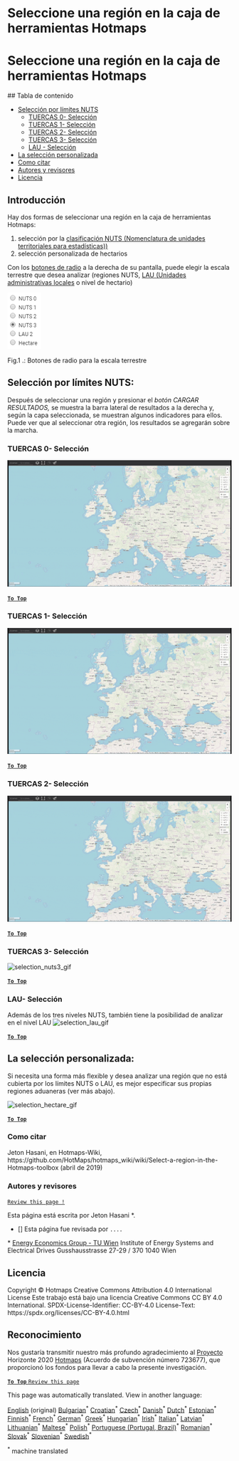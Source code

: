 <h1> <a class="anchor" id="select-a-region-in-the-hotmaps-toolbox" href="#select-a-region-in-the-hotmaps-toolbox"><i class="fa fa-link"></i></a> Seleccione una región en la caja de herramientas Hotmaps </h1><h1> <a class="anchor" id="select-a-region-in-the-hotmaps-toolbox" href="#select-a-region-in-the-hotmaps-toolbox"><i class="fa fa-link"></i></a> Seleccione una región en la caja de herramientas Hotmaps </h1> ## Tabla de contenido <ul><li> <a href="#selection-by-nuts-boundaries">Selección por límites NUTS</a> <ul><li> <a href="#nuts-0--selection">TUERCAS 0- Selección</a> </li><li> <a href="#nuts-1--selection">TUERCAS 1- Selección</a> </li><li> <a href="#nuts-2--selection">TUERCAS 2- Selección</a> </li><li> <a href="#nuts-3--selection">TUERCAS 3- Selección</a> </li><li> <a href="#lau--selection">LAU - Selección</a> </li></ul></li><li> <a href="#custom-selection">La selección personalizada</a> </li><li> <a href="#how-to-cite">Como citar</a> </li><li> <a href="#authors-and-reviewers">Autores y revisores</a> </li><li> <a href="#license">Licencia</a> </li></ul><h2> <a class="anchor" id="introduction" href="#introduction"><i class="fa fa-link"></i></a> Introducción </h2><p> Hay dos formas de seleccionar una región en la caja de herramientas Hotmaps: </p><ol><li> selección por la <a href="https://ec.europa.eu/eurostat/web/nuts/background">clasificación NUTS (Nomenclatura de unidades territoriales para estadísticas))</a> </li><li> selección personalizada de hectarios </li></ol><p> Con los <a href="#fig1">botones de radio</a> a la derecha de su pantalla, puede elegir la escala terrestre que desea analizar (regiones NUTS, <a href="https://ec.europa.eu/eurostat/web/nuts/local-administrative-units">LAU (Unidades administrativas locales</a> o nivel de hectario) </p><p> <a name="Fig1"><img alt="radio_buttons_png" src="https://github.com/HotMaps/hotmaps_wiki/blob/master/Images/general_tool_functionalities_and_structure/radio_buttons.png"/></a> </p><p> Fig.1 .: Botones de radio para la escala terrestre </p><h2> <a class="anchor" id="selection-by-nuts-boundaries-" href="#selection-by-nuts-boundaries-"><i class="fa fa-link"></i></a> Selección por límites NUTS: </h2><p> Después de seleccionar una región y presionar el <em>botón CARGAR RESULTADOS,</em> se muestra la barra lateral de resultados a la derecha y, según la capa seleccionada, se muestran algunos indicadores para ellos. Puede ver que al seleccionar otra región, los resultados se agregarán sobre la marcha. </p><h3> <a class="anchor" id="nuts-0--selection" href="#nuts-0--selection"><i class="fa fa-link"></i></a> TUERCAS 0- Selección </h3><p><img alt="selection_nuts0_gif" src="https://github.com/HotMaps/hotmaps_wiki/blob/master/Images/general_tool_functionalities_and_structure/selecting_nuts0.gif"/></p><p><ins> <code><strong><a href="#table-of-contents">To Top</a></strong></code> </ins> </p><h3> <a class="anchor" id="nuts-1--selection" href="#nuts-1--selection"><i class="fa fa-link"></i></a> TUERCAS 1- Selección </h3><p><img alt="selection_nuts1_gif" src="https://github.com/HotMaps/hotmaps_wiki/blob/master/Images/general_tool_functionalities_and_structure/selecting_nuts1.gif"/></p><p><ins> <code><strong><a href="#table-of-contents">To Top</a></strong></code> </ins> </p><h3> <a class="anchor" id="nuts-2--selection" href="#nuts-2--selection"><i class="fa fa-link"></i></a> TUERCAS 2- Selección </h3><p><img alt="selection_nuts2_gif" src="https://github.com/HotMaps/hotmaps_wiki/blob/master/Images/general_tool_functionalities_and_structure/selecting_nuts2.gif"/></p><p><ins> <code><strong><a href="#table-of-contents">To Top</a></strong></code> </ins> </p><h3> <a class="anchor" id="nuts-3--selection" href="#nuts-3--selection"><i class="fa fa-link"></i></a> TUERCAS 3- Selección </h3><p><img alt="selection_nuts3_gif" src="https://github.com/HotMaps/hotmaps_wiki/blob/master/Images/general_tool_functionalities_and_structure/selecting_nuts3.gif"/></p><p><ins> <code><strong><a href="#table-of-contents">To Top</a></strong></code> </ins> </p><h3> <a class="anchor" id="lau--selection" href="#lau--selection"><i class="fa fa-link"></i></a> LAU- Selección </h3><p> Además de los tres niveles NUTS, también tiene la posibilidad de analizar en el nivel LAU <img alt="selection_lau_gif" src="https://github.com/HotMaps/hotmaps_wiki/blob/master/Images/general_tool_functionalities_and_structure/selecting_lau.gif"/></p><p><ins> <code><strong><a href="#table-of-contents">To Top</a></strong></code> </ins> </p><h2> <a class="anchor" id="custom-selection-" href="#custom-selection-"><i class="fa fa-link"></i></a> La selección personalizada: </h2><p> Si necesita una forma más flexible y desea analizar una región que no está cubierta por los límites NUTS o LAU, es mejor especificar sus propias regiones aduaneras (ver más abajo). </p><p><img alt="selection_hectare_gif" src="https://github.com/HotMaps/hotmaps_wiki/blob/master/Images/general_tool_functionalities_and_structure/selecting_hectare.gif"/></p><p><ins> <code><strong><a href="#table-of-contents">To Top</a></strong></code> </ins> </p><h3> <a class="anchor" id="how-to-cite" href="#how-to-cite"><i class="fa fa-link"></i></a> Como citar </h3><p> Jeton Hasani, en Hotmaps-Wiki, https://github.com/HotMaps/hotmaps_wiki/wiki/Select-a-region-in-the-Hotmaps-toolbox (abril de 2019) </p><h3> <a class="anchor" id="authors-and-reviewers" href="#authors-and-reviewers"><i class="fa fa-link"></i></a> Autores y revisores </h3><p> <code><a href="https://github.com/HotMaps/hotmaps_wiki/wiki/How-to-select-a-region-in-the-Hotmaps-toolbox/_edit">Review this page !</a></code> </p> <p> Esta página está escrita por Jeton Hasani *. </p><ul><li> [] Esta página fue revisada por <code>....</code> </li></ul><p> * <a href="https://eeg.tuwien.ac.at/">Energy Economics Group - TU Wien</a> Institute of Energy Systems and Electrical Drives Gusshausstrasse 27-29 / 370 1040 Wien </p><h2> <a class="anchor" id="license" href="#license"><i class="fa fa-link"></i></a> Licencia </h2><p> Copyright © Hotmaps Creative Commons Attribution 4.0 International License Este trabajo está bajo una licencia Creative Commons CC BY 4.0 International. SPDX-License-Identifier: CC-BY-4.0 License-Text: https://spdx.org/licenses/CC-BY-4.0.html </p><h2> <a class="anchor" id="acknowledgement" href="#acknowledgement"><i class="fa fa-link"></i></a> Reconocimiento </h2><p> Nos gustaría transmitir nuestro más profundo agradecimiento al <a href="https://www.hotmaps-project.eu">Proyecto</a> Horizonte 2020 <a href="https://www.hotmaps-project.eu">Hotmaps</a> (Acuerdo de subvención número 723677), que proporcionó los fondos para llevar a cabo la presente investigación. </p><p><ins> <code><strong><a href="#table-of-contents">To Top</a></strong></code> </ins> <code><a href="https://github.com/HotMaps/hotmaps_wiki/wiki/How-to-select-a-region-in-the-Hotmaps-toolbox/_edit">Review this page</a></code> </p>
<!--- THIS IS A SUPER UNIQUE IDENTIFIER -->

This page was automatically translated. View in another language:

[English](../en/Select-a-region-in-the-Hotmaps-toolbox) (original) [Bulgarian](../bg/Select-a-region-in-the-Hotmaps-toolbox)<sup>\*</sup> [Croatian](../hr/Select-a-region-in-the-Hotmaps-toolbox)<sup>\*</sup> [Czech](../cs/Select-a-region-in-the-Hotmaps-toolbox)<sup>\*</sup> [Danish](../da/Select-a-region-in-the-Hotmaps-toolbox)<sup>\*</sup> [Dutch](../nl/Select-a-region-in-the-Hotmaps-toolbox)<sup>\*</sup> [Estonian](../et/Select-a-region-in-the-Hotmaps-toolbox)<sup>\*</sup> [Finnish](../fi/Select-a-region-in-the-Hotmaps-toolbox)<sup>\*</sup> [French](../fr/Select-a-region-in-the-Hotmaps-toolbox)<sup>\*</sup> [German](../de/Select-a-region-in-the-Hotmaps-toolbox)<sup>\*</sup> [Greek](../el/Select-a-region-in-the-Hotmaps-toolbox)<sup>\*</sup> [Hungarian](../hu/Select-a-region-in-the-Hotmaps-toolbox)<sup>\*</sup> [Irish](../ga/Select-a-region-in-the-Hotmaps-toolbox)<sup>\*</sup> [Italian](../it/Select-a-region-in-the-Hotmaps-toolbox)<sup>\*</sup> [Latvian](../lv/Select-a-region-in-the-Hotmaps-toolbox)<sup>\*</sup> [Lithuanian](../lt/Select-a-region-in-the-Hotmaps-toolbox)<sup>\*</sup> [Maltese](../mt/Select-a-region-in-the-Hotmaps-toolbox)<sup>\*</sup> [Polish](../pl/Select-a-region-in-the-Hotmaps-toolbox)<sup>\*</sup> [Portuguese (Portugal, Brazil)](../pt/Select-a-region-in-the-Hotmaps-toolbox)<sup>\*</sup> [Romanian](../ro/Select-a-region-in-the-Hotmaps-toolbox)<sup>\*</sup> [Slovak](../sk/Select-a-region-in-the-Hotmaps-toolbox)<sup>\*</sup> [Slovenian](../sl/Select-a-region-in-the-Hotmaps-toolbox)<sup>\*</sup>  [Swedish](../sv/Select-a-region-in-the-Hotmaps-toolbox)<sup>\*</sup> 

<sup>\*</sup> machine translated

